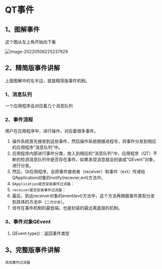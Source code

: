 # QT事件

## 1、图解事件

这个图从左上角开始向下看

![image-20220506225237929](C:\Users\ASUS\Desktop\笔记\Python\PyQt\image-20220506225237929.png)

## 2、精简版事件讲解

上面图解中的左半边，就是精简版事件机制。

### 1、消息队列

一个应用程序会对应着几个消息队列

### 2、事件流程

用户在应用程序中，进行操作，对应着很多事件。

1. 操作系统首先接收到这些事件，然后操作系统根据进程号，将事件分发到相应的应用程序“消息队列”中。
2. 应用程序内部进行事件分类，放入到相应的“消息队列”中，应用程序（QT）不断的检测消息队列中是否存在事件。如果发现消息就会封装成“QEvent”对象，进行分发。
3. 然后，Qt应用程序，会把事件接收者（receiver）和事件（evt）传递给QApplication对象的notify(recevier,evt)方法中。
4. `QApplication是否安装事件过滤器`：
5. `receiver是否安装事件过滤器`：
6. 最后，到达receiver对象的event(evt)方法中，这个方法再根据事件类型分发到具体的方法中（`二次分发`）。
7. 信号在事件机制的最低端，也是封装的最远离底层的机制。

### 3、事件对象QEvent

1. QEvent.type()：返回事件类型



## 3、完整版事件讲解

`添加事件过滤器`

